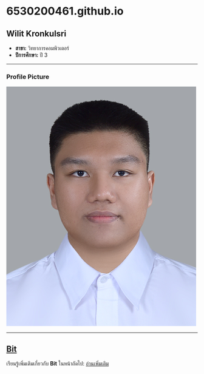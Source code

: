 # **6530200461.github.io**

## **Wilit Kronkulsri**  
- **สาขา:** วิทยาการคอมพิวเตอร์  
- **ปีการศึกษา:** ปี 3  

---

### **Profile Picture**  
![Some Cat](img/ME2.jpg)  

---

## **[Bit](bit.md)**  
เรียนรู้เพิ่มเติมเกี่ยวกับ **Bit** ในหน้าถัดไป: [อ่านเพิ่มเติม](bit.md)  





